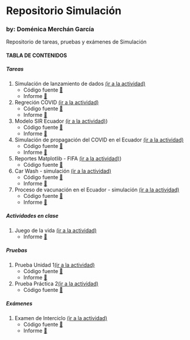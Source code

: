 # Repositorio Simulación
### by: Doménica Merchán García
Repositorio de tareas, pruebas y exámenes de Simulación 


#### TABLA DE CONTENIDOS

##### Tareas
1. Simulación de lanzamiento de dados [(ir a la actividad)](https://github.com/domerchan/Repositorio/tree/main/07-04%20Tarea%201%20(Dados))
    - Código fuente [📌](https://github.com/domerchan/Repositorio/blob/main/07-04%20Tarea%201%20(Dados)/tarea1.py)
    - Informe [📌](https://github.com/domerchan/Repositorio/blob/main/07-04%20Tarea%201%20(Dados)/Informe.pdf)
2. Regreción COVID [(ir a la actividad)](https://github.com/domerchan/Repositorio/tree/main/23-04%20Tarea%202%20(Regresi%C3%B3n%20COVID))
    - Código fuente [📌](https://github.com/domerchan/Repositorio/blob/main/23-04%20Tarea%202%20(Regresi%C3%B3n%20COVID)/Regresion%20COVID.ipynb)
    - Informe [📌](https://github.com/domerchan/Repositorio/blob/main/23-04%20Tarea%202%20(Regresi%C3%B3n%20COVID)/Informe%20Regresion%20COVID.pdf)
3. Modelo SIR Ecuador [(ir a la actividad)](https://github.com/domerchan/Repositorio/tree/main/04-25%20Contagio%20COVID%20SIR))
    - Código fuente [📌](https://github.com/domerchan/Repositorio/blob/main/04-25%20Contagio%20COVID%20SIR/Modelo%20SIR%20-%20contagios%20COVID.ipynb)
    - Informe [📌](https://github.com/domerchan/Repositorio/blob/main/04-25%20Contagio%20COVID%20SIR/Informe%20-%20Modelo%20SIR%20-%20contagios%20COVID.pdf)
4. Simulación de propagación del COVID en el Ecuador [(ir a la actividad)](https://github.com/domerchan/Repositorio/tree/main/04-19%20Propagaci%C3%B3n%20COVID)
    - Código fuente [📌](https://github.com/domerchan/Repositorio/blob/main/04-19%20Propagaci%C3%B3n%20COVID/Codigo.ipynb)
    - Informe [📌](https://github.com/domerchan/Repositorio/blob/main/04-19%20Propagaci%C3%B3n%20COVID/Informe.pdf)
5. Reportes Matplotlib - FIFA [(ir a la actividad)](https://github.com/domerchan/Repositorio/tree/main/05-05%20Reportes%20Fifa))
    - Código fuente [📌](https://github.com/domerchan/Repositorio/blob/main/05-05%20Reportes%20Fifa/Reportes%20Fifa.ipynb)
6. Car Wash - simulación [(ir a la actividad)]()
    - Código fuente [📌]()
    - Informe [📌]()
7. Proceso de vacunación en el Ecuador - simulación [(ir a la actividad)]()
    - Código fuente [📌]()
    - Informe [📌]()


##### Actividades en clase
1. Juego de la vida [(ir a la actividad)](https://github.com/domerchan/Repositorio/tree/main/09-04%20Actividad%201%20(Juego%20de%20la%20vida))
    - Informe [📌](https://github.com/domerchan/Repositorio/blob/main/09-04%20Actividad%201%20(Juego%20de%20la%20vida)/Informe.pdf)


##### Pruebas
1. Prueba Unidad 1[(ir a la actividad)](https://github.com/domerchan/Repositorio/tree/main/12-05%20Prueba%20Pr%C3%A1ctica%201)
    - Código fuente [📌](https://github.com/domerchan/Repositorio/blob/main/12-05%20Prueba%20Pr%C3%A1ctica%201/Prueba.ipynb)
    - Informe [📌](https://github.com/domerchan/Repositorio/blob/main/12-05%20Prueba%20Pr%C3%A1ctica%201/Prueba.pdf)
2. Prueba Práctica 2[(ir a la actividad)](https://github.com/domerchan/Repositorio/tree/main/06-30%20Prueba%20pr%C3%A1ctica%202)
    - Código fuente [📌](https://github.com/domerchan/Repositorio/blob/main/06-30%20Prueba%20pr%C3%A1ctica%202/Prueba.ipynb)


##### Exámenes
1. Examen de Interciclo [(ir a la actividad)](https://github.com/domerchan/Repositorio/tree/main/06-03%20Examen%20Interciclo)
    - Código fuente [📌](https://github.com/domerchan/Repositorio/blob/main/06-03%20Examen%20Interciclo/Examen.ipynb)
    - Informe [📌](https://github.com/domerchan/Repositorio/blob/main/06-03%20Examen%20Interciclo/Informe.pdf)
